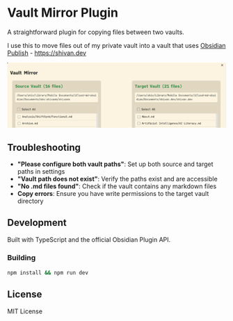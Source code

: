# Vault Mirror Plugin

A straightforward plugin for copying files between two vaults.

I use this to move files out of my private vault into a vault 
that uses [Obsidian Publish](https://obsidian.md/publish) - https://shivan.dev 

![example](/example/example.png)

## Troubleshooting

- **"Please configure both vault paths"**: Set up both source and target paths in settings
- **"Vault path does not exist"**: Verify the paths exist and are accessible
- **"No .md files found"**: Check if the vault contains any markdown files
- **Copy errors**: Ensure you have write permissions to the target vault directory

## Development

Built with TypeScript and the official Obsidian Plugin API.

### Building

```bash
npm install && npm run dev
```

## License

MIT License
